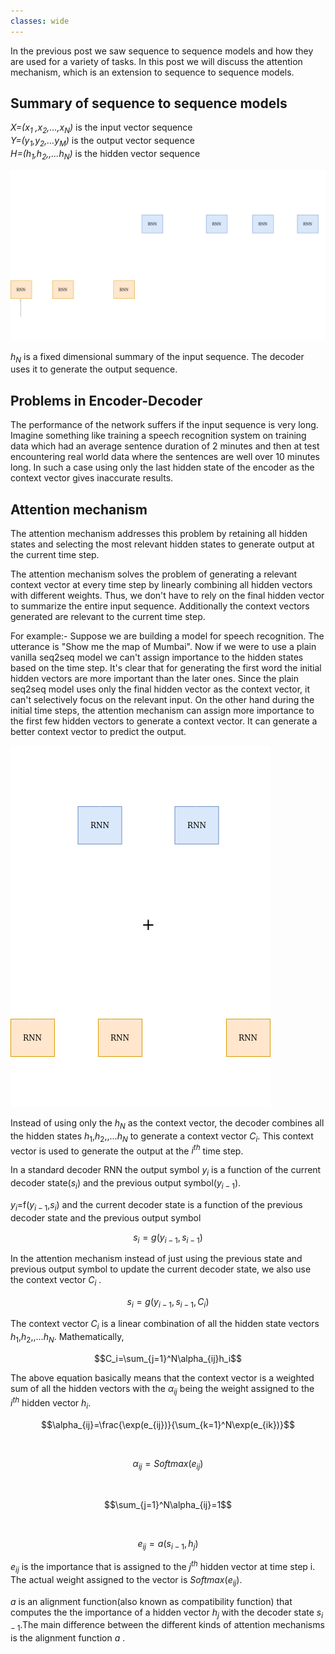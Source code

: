 ```yaml
---
classes: wide
---
```


In the previous post we saw sequence to sequence models and how they are used for a variety of tasks. In this post we will discuss the attention mechanism, which is an extension to sequence to sequence models.

## Summary of sequence to sequence models


*X=($x_1$ ,$x_2$,...,$x_N$)* is the input vector sequence  
*Y=($y_1$,$y_2$,...$y_M$)* is the output vector sequence  
*H=($h_1$,$h_2$,,...$h_N$)* is the hidden vector sequence

![Encoder Decoder](../images/encoder_decoder_architecture.png)

$h_N$ is a fixed dimensional summary of the input sequence. The decoder uses it to generate the output sequence.

## Problems in Encoder-Decoder

The performance of the network suffers if the input sequence is very long. Imagine something like training a speech recognition system on training data which had an average sentence duration of 2 minutes and then at test encountering real world data where the sentences are well over 10 minutes long. In such a case using only the last hidden state of the encoder as the context vector gives inaccurate results.

## Attention mechanism

The attention mechanism addresses this problem by retaining all hidden states and selecting the most relevant hidden states to generate output at the current time step.

The attention mechanism solves the problem of generating a relevant context vector at every time step by linearly combining all hidden vectors with different weights. Thus, we don't have to rely on the final hidden vector to summarize the entire input sequence. Additionally the context vectors generated are relevant to the current time step. 


For example:- Suppose we are building a model for speech recognition. The utterance is "Show me the map of Mumbai". Now if we were to use a plain vanilla seq2seq model we can't assign importance to the hidden states based on the time step. It's clear that for generating the first word the initial hidden vectors are more important than the later ones. Since the plain seq2seq model uses only the final hidden vector as the context vector, it can't selectively focus on the relevant input. On the other hand during the initial time steps, the attention mechanism can assign more importance to the first few hidden vectors to generate a context vector. It can generate a better context vector to predict the output.

![Encoder Decoder](../images/att_mechanism.png)



Instead of using only the $h_N$ as the context vector, the decoder combines all the hidden states $h_1$,$h_2$,,...$h_N$ to generate a context vector $C_i$. This context vector is used to generate the output at the $i^{th}$ time step. 

In a standard decoder RNN the output symbol $y_i$ is a function of the current decoder state($s_i$) and the previous output symbol($y_{i - 1}$).

$y_i$=f($y_{i - 1}$,$s_i$) and the current decoder state is a function of the previous decoder state and the previous output symbol

$$s_i=g(y_{i - 1}, s_{i - 1})$$
 
 In the attention mechanism instead of just using the previous state and previous output symbol to update the current decoder state, we also use the context vector $C_i$ .

$$s_i=g(y_{i - 1}, s_{i - 1}, C_i)$$

The context vector $C_i$ is a linear combination of all the hidden state vectors $h_1$,$h_2$,,...$h_N$. 
Mathematically,

$$C_i=\sum_{j=1}^N\alpha_{ij}h_i$$ 

The above equation basically means that the context vector is a weighted sum of all the hidden vectors with the $\alpha_{ij}$ being the weight assigned to the $i^{th}$ hidden vector $h_i$.   

$$\alpha_{ij}=\frac{\exp(e_{ij})}{\sum_{k=1}^N\exp(e_{ik})}$$ 

<br>

$$\alpha_{ij}=Softmax(e_{ij})$$ 

<br>

$$\sum_{j=1}^N\alpha_{ij}=1$$

<br>

$$e_{ij}=a(s_{i - 1},h_j)$$ 

$e_{ij}$ is the importance that is assigned to the $j^{th}$ hidden vector at time step i. The actual weight assigned to the vector is $Softmax(e_{ij})$.

$a$ is an alignment function(also known as compatibility function) that computes the the importance of a hidden vector $h_j$ with the decoder state $s_{i - 1}$.The main difference between the different kinds of attention mechanisms is the alignment function $a$ . 
